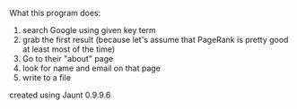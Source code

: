 What this program does:
1. search Google using given key term  
2. grab the first result (because let's assume that PageRank is pretty good at least most of the time)
3. Go to their "about" page
4. look for name and email on that page  
5. write to a file

created using Jaunt 0.9.9.6
